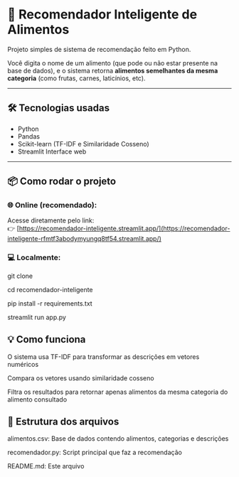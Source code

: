 # 🧠 Recomendador Inteligente de Alimentos

Projeto simples de sistema de recomendação feito em Python.

Você digita o nome de um alimento (que pode ou não estar presente na base de dados), e o sistema retorna **alimentos semelhantes da mesma categoria** (como frutas, carnes, laticínios, etc).

---

## 🛠 Tecnologias usadas

- Python  
- Pandas  
- Scikit-learn (TF-IDF e Similaridade Cosseno)
- Streamlit	Interface web 

---

## 📦 Como rodar o projeto
### 🌐 **Online** (recomendado):  
Acesse diretamente pelo link:  
👉 [https://recomendador-inteligente.streamlit.app/](https://recomendador-inteligente-rfmtf3abodymyungq8tf54.streamlit.app/)

### 💻 Localmente:
git clone 

cd recomendador-inteligente

pip install -r requirements.txt

streamlit run app.py

## 💡 Como funciona
O sistema usa TF-IDF para transformar as descrições em vetores numéricos

Compara os vetores usando similaridade cosseno

Filtra os resultados para retornar apenas alimentos da mesma categoria do alimento consultado

## 📁 Estrutura dos arquivos
alimentos.csv: Base de dados contendo alimentos, categorias e descrições

recomendador.py: Script principal que faz a recomendação

README.md: Este arquivo



